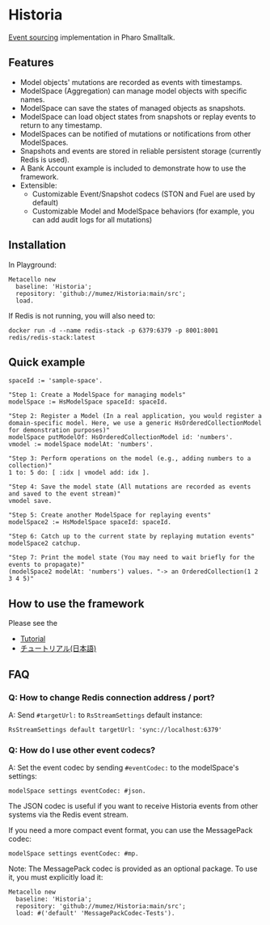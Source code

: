 # Historia

[Event sourcing](https://learn.microsoft.com/en-us/azure/architecture/patterns/event-sourcing) implementation in Pharo Smalltalk.

## Features

- Model objects' mutations are recorded as events with timestamps.
- ModelSpace (Aggregation) can manage model objects with specific names.
- ModelSpace can save the states of managed objects as snapshots.
- ModelSpace can load object states from snapshots or replay events to return to any timestamp.
- ModelSpaces can be notified of mutations or notifications from other ModelSpaces.
- Snapshots and events are stored in reliable persistent storage (currently Redis is used).
- A Bank Account example is included to demonstrate how to use the framework.
- Extensible:
  - Customizable Event/Snapshot codecs (STON and Fuel are used by default)
  - Customizable Model and ModelSpace behaviors (for example, you can add audit logs for all mutations)

## Installation

In Playground:

```smalltalk
Metacello new
  baseline: 'Historia';
  repository: 'github://mumez/Historia:main/src';
  load.
```

If Redis is not running, you will also need to:

```
docker run -d --name redis-stack -p 6379:6379 -p 8001:8001 redis/redis-stack:latest
```

## Quick example

```Smalltalk
spaceId := 'sample-space'.

"Step 1: Create a ModelSpace for managing models"
modelSpace := HsModelSpace spaceId: spaceId.

"Step 2: Register a Model (In a real application, you would register a domain-specific model. Here, we use a generic HsOrderedCollectionModel for demonstration purposes)"
modelSpace putModelOf: HsOrderedCollectionModel id: 'numbers'.
vmodel := modelSpace modelAt: 'numbers'.

"Step 3: Perform operations on the model (e.g., adding numbers to a collection)"
1 to: 5 do: [ :idx | vmodel add: idx ].

"Step 4: Save the model state (All mutations are recorded as events and saved to the event stream)"
vmodel save.

"Step 5: Create another ModelSpace for replaying events"
modelSpace2 := HsModelSpace spaceId: spaceId.

"Step 6: Catch up to the current state by replaying mutation events"
modelSpace2 catchup.

"Step 7: Print the model state (You may need to wait briefly for the events to propagate)"
(modelSpace2 modelAt: 'numbers') values. "-> an OrderedCollection(1 2 3 4 5)"
```

## How to use the framework

Please see the

- [Tutorial](./doc/tutorial)
- [チュートリアル(日本語)](./doc/tutorial_ja)

## FAQ

### Q: How to change Redis connection address / port?

A: Send `#targetUrl:` to `RsStreamSettings` default instance:

```Smalltalk
RsStreamSettings default targetUrl: 'sync://localhost:6379'
```

### Q: How do I use other event codecs?

A: Set the event codec by sending `#eventCodec:` to the modelSpace's settings:

```Smalltalk
modelSpace settings eventCodec: #json.
```

The JSON codec is useful if you want to receive Historia events from other systems via the Redis event stream.

If you need a more compact event format, you can use the MessagePack codec:

```Smalltalk
modelSpace settings eventCodec: #mp.
```

Note: The MessagePack codec is provided as an optional package. To use it, you must explicitly load it:

```Smalltalk
Metacello new
  baseline: 'Historia';
  repository: 'github://mumez/Historia:main/src';
  load: #('default' 'MessagePackCodec-Tests').
```

